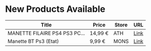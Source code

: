 # New Products Available

| Title | Price | Store | URL |
|---|---|---|---|
| MANETTE FILAIRE PS4 PS3 PC... | 14,99 € | ATH | [Link](https://www.cashconverters.be/fr/accessoires-jeux-video/652587-manette-filaire-ps4-ps3-pc-freaks-geeks.html) |
| Manette BT Ps3 (Etat) | 9,99 € | MONS | [Link](https://www.cashconverters.be/fr/accessoires-jeux-video/604029-manette-xbox-one.html) |
